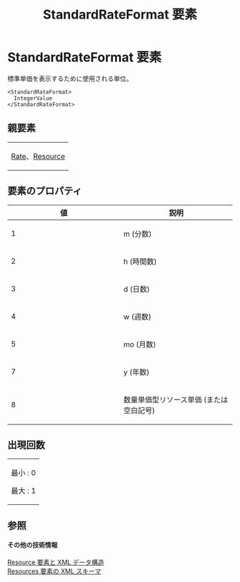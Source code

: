 ﻿---
title: StandardRateFormat 要素
TOCTitle: StandardRateFormat 要素
ms:assetid: f054d0a3-e5f3-44db-9708-088b579724d1
ms:mtpsurl: https://msdn.microsoft.com/ja-jp/library/Bb968727(v=office.12)
ms:contentKeyID: 16750178
ms.date: 06/30/2008
mtps_version: v=office.12
ms.translationtype: HT
---

# StandardRateFormat 要素

標準単価を表示するために使用される単位。

    <StandardRateFormat>
      IntegerValue
    </StandardRateFormat>

## 親要素

<table>
<colgroup>
<col style="width: 100%" />
</colgroup>
<tbody>
<tr class="odd">
<td><p><a href="rate-element.md">Rate</a>、<a href="resource-element.md">Resource</a></p></td>
</tr>
</tbody>
</table>


## 要素のプロパティ


<table>
<colgroup>
<col style="width: 50%" />
<col style="width: 50%" />
</colgroup>
<thead>
<tr class="header">
<th>値</th>
<th>説明</th>
</tr>
</thead>
<tbody>
<tr class="odd">
<td><p>1</p></td>
<td><p>m (分数)</p></td>
</tr>
<tr class="even">
<td><p>2</p></td>
<td><p>h (時間数)</p></td>
</tr>
<tr class="odd">
<td><p>3</p></td>
<td><p>d (日数)</p></td>
</tr>
<tr class="even">
<td><p>4</p></td>
<td><p>w (週数)</p></td>
</tr>
<tr class="odd">
<td><p>5</p></td>
<td><p>mo (月数)</p></td>
</tr>
<tr class="even">
<td><p>7</p></td>
<td><p>y (年数)</p></td>
</tr>
<tr class="odd">
<td><p>8</p></td>
<td><p>数量単価型リソース単価 (または空白記号)</p></td>
</tr>
</tbody>
</table>


## 出現回数

<table>
<colgroup>
<col style="width: 100%" />
</colgroup>
<tbody>
<tr class="odd">
<td><p>最小 : 0</p>
<p>最大 : 1</p></td>
</tr>
</tbody>
</table>


## 参照

#### その他の技術情報

[Resource 要素と XML データ構造](resource-elements-and-xml-structure.md)  
[Resources 要素の XML スキーマ](xml-schema-for-the-resources-element.md)

